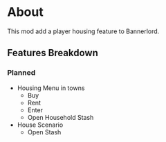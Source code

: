 # About
This mod add a player housing feature to Bannerlord.

## Features Breakdown

### Planned
* Housing Menu in towns
  * Buy
  * Rent
  * Enter
  * Open Household Stash
* House Scenario
  * Open Stash